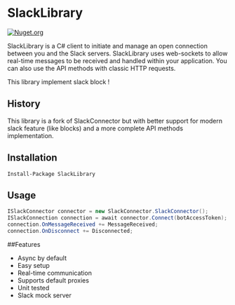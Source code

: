 # SlackLibrary

[![Nuget.org](https://img.shields.io/nuget/v/SlackLibrary.svg?style=flat)](https://www.nuget.org/packages/SlackLibrary)




SlackLibrary is a C# client to initiate and manage an open connection between you and the Slack servers. SlackLibrary uses web-sockets to allow real-time messages to be received and handled within your application.
You can also use the API methods with classic HTTP requests.

This library implement slack block !

## History
This library is a fork of SlackConnector but with better support for modern slack feature (like blocks) and a more complete API methods implementation.

## Installation
 
```
Install-Package SlackLibrary
```


## Usage

``` cs
ISlackConnector connector = new SlackConnector.SlackConnector();
ISlackConnection connection = await connector.Connect(botAccessToken);
connection.OnMessageReceived += MessageReceived;
connection.OnDisconnect += Disconnected;
```

##Features

 - Async by default
 - Easy setup
 - Real-time communication
 - Supports default proxies
 - Unit tested
 - Slack mock server
